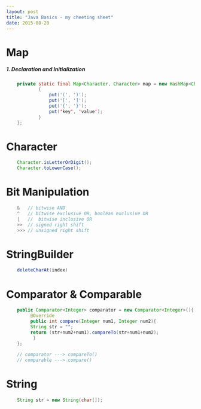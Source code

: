 ```yaml
---
layout: post
title: "Java Basics - my cheeting sheet"
date: 2015-08-20
---
```


# Map
##### 1. Declaration and Initialization

``` java
    private static final Map<Character, Character> map = new HashMap<Character, Character>(){
            {
                put('(', ')');
                put('[', ']');
                put('{', '}');
                put('key', 'value');
            }
    };
```
# Character
``` java
    Character.isLetterOrDigit();
    Character.toLowerCase();
```

# Bit Manipulation
``` java
    &   // bitwise AND
    ^   // bitwise exclusive OR, boolean exclusive OR 
    |   //  bitwise inclusive OR
    >>  // signed right shift
    >>> // unsigned right shift
```

# StringBuilder

``` java
    deleteCharAt(index)
```

# Comparator & Comparable

``` java
    public Comparator<Integer> comparator = new Comparator<Integer>(){
         @Override
         public int compare(Integer num1, Integer num2){
         String str = "";
         return (str+num2+num1).compareTo(str+num1+num2);
          }
    };
    
    // comparator ---> compareTo()
    // comparable ---> compare()
```



# String

``` java
    String str = new String(char[]);
```
